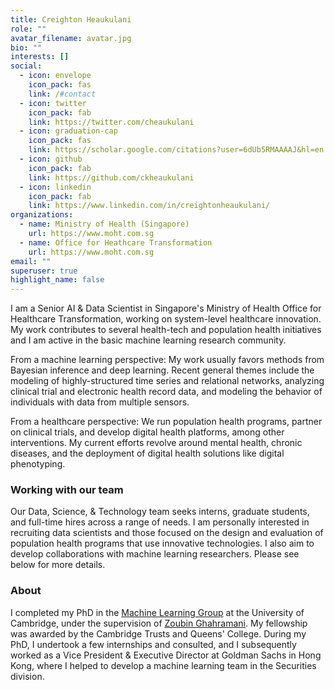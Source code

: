 ```yaml
---
title: Creighton Heaukulani
role: ""
avatar_filename: avatar.jpg
bio: ""
interests: []
social:
  - icon: envelope
    icon_pack: fas
    link: /#contact
  - icon: twitter
    icon_pack: fab
    link: https://twitter.com/cheaukulani
  - icon: graduation-cap
    icon_pack: fas
    link: https://scholar.google.com/citations?user=6dUb5RMAAAAJ&hl=en
  - icon: github
    icon_pack: fab
    link: https://github.com/ckheaukulani
  - icon: linkedin
    icon_pack: fab
    link: https://www.linkedin.com/in/creightonheaukulani/
organizations:
  - name: Ministry of Health (Singapore)
    url: https://www.moht.com.sg
  - name: Office for Heathcare Transformation
    url: https://www.moht.com.sg
email: ""
superuser: true
highlight_name: false
---
```

I am a Senior AI & Data Scientist in Singapore's Ministry of Health Office for Healthcare Transformation, working on system-level healthcare innovation. My work contributes to several health-tech and population health initiatives and I am active in the basic machine learning research community.

From a machine learning perspective: My work usually favors methods from Bayesian inference and deep learning. Recent general themes include the modeling of highly-structured time series and relational networks, analyzing clinical trial and electronic health record data, and modeling the behavior of individuals with data from multiple sensors.

From a healthcare perspective: We run population health programs, partner on clinical trials, and develop digital health platforms, among other interventions. My current efforts revolve around mental health, chronic diseases, and the deployment of digital health solutions like digital phenotyping.


### Working with our team

Our Data, Science, & Technology team seeks interns, graduate students, and full-time hires across a range of needs. I am personally interested in recruiting data scientists and those focused on the design and evaluation of population health programs that use innovative technologies. I also aim to develop collaborations with machine learning researchers. Please see below for more details.

### About

I completed my PhD in the [Machine Learning Group](http://mlg.eng.cam.ac.uk/) at the University of Cambridge, under the supervision of [Zoubin Ghahramani](http://mlg.eng.cam.ac.uk/zoubin/). My fellowship was awarded by the Cambridge Trusts and Queens' College. During my PhD, I undertook a few internships and consulted, and I subsequently worked as a Vice President & Executive Director at Goldman Sachs in Hong Kong, where I helped to develop a machine learning team in the Securities division. 